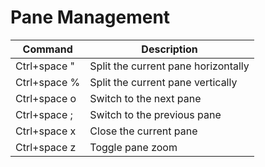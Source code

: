 # Pane Management 

| Command      | Description                         |
| ------------ | ----------------------------------- |
| Ctrl+space " | Split the current pane horizontally |
| Ctrl+space % | Split the current pane vertically   |
| Ctrl+space o | Switch to the next pane             |
| Ctrl+space ; | Switch to the previous pane         |
| Ctrl+space x | Close the current pane              |
| Ctrl+space z | Toggle pane zoom                    |
